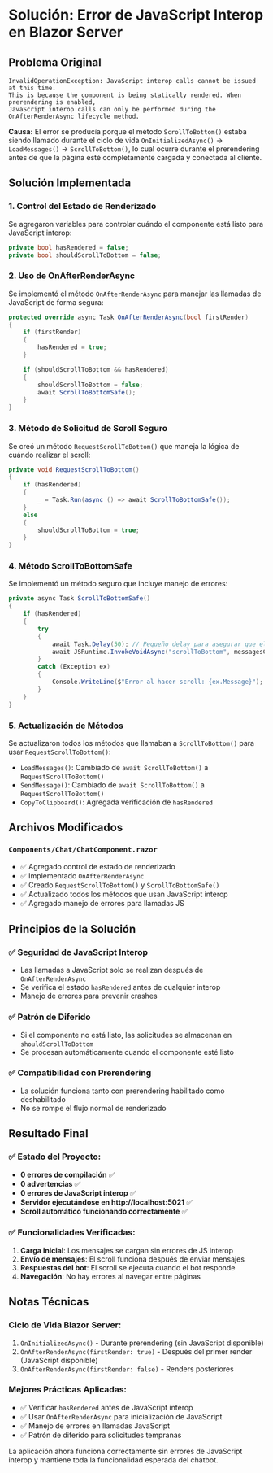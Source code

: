 # Solución: Error de JavaScript Interop en Blazor Server

## Problema Original

```
InvalidOperationException: JavaScript interop calls cannot be issued at this time. 
This is because the component is being statically rendered. When prerendering is enabled, 
JavaScript interop calls can only be performed during the OnAfterRenderAsync lifecycle method.
```

**Causa:** El error se producía porque el método `ScrollToBottom()` estaba siendo llamado durante el ciclo de vida `OnInitializedAsync()` → `LoadMessages()` → `ScrollToBottom()`, lo cual ocurre durante el prerendering antes de que la página esté completamente cargada y conectada al cliente.

## Solución Implementada

### 1. **Control del Estado de Renderizado**
Se agregaron variables para controlar cuándo el componente está listo para JavaScript interop:

```csharp
private bool hasRendered = false;
private bool shouldScrollToBottom = false;
```

### 2. **Uso de OnAfterRenderAsync**
Se implementó el método `OnAfterRenderAsync` para manejar las llamadas de JavaScript de forma segura:

```csharp
protected override async Task OnAfterRenderAsync(bool firstRender)
{
    if (firstRender)
    {
        hasRendered = true;
    }

    if (shouldScrollToBottom && hasRendered)
    {
        shouldScrollToBottom = false;
        await ScrollToBottomSafe();
    }
}
```

### 3. **Método de Solicitud de Scroll Seguro**
Se creó un método `RequestScrollToBottom()` que maneja la lógica de cuándo realizar el scroll:

```csharp
private void RequestScrollToBottom()
{
    if (hasRendered)
    {
        _ = Task.Run(async () => await ScrollToBottomSafe());
    }
    else
    {
        shouldScrollToBottom = true;
    }
}
```

### 4. **Método ScrollToBottomSafe**
Se implementó un método seguro que incluye manejo de errores:

```csharp
private async Task ScrollToBottomSafe()
{
    if (hasRendered)
    {
        try
        {
            await Task.Delay(50); // Pequeño delay para asegurar que el DOM se actualice
            await JSRuntime.InvokeVoidAsync("scrollToBottom", messagesContainer);
        }
        catch (Exception ex)
        {
            Console.WriteLine($"Error al hacer scroll: {ex.Message}");
        }
    }
}
```

### 5. **Actualización de Métodos**
Se actualizaron todos los métodos que llamaban a `ScrollToBottom()` para usar `RequestScrollToBottom()`:

- `LoadMessages()`: Cambiado de `await ScrollToBottom()` a `RequestScrollToBottom()`
- `SendMessage()`: Cambiado de `await ScrollToBottom()` a `RequestScrollToBottom()`
- `CopyToClipboard()`: Agregada verificación de `hasRendered`

## Archivos Modificados

### `Components/Chat/ChatComponent.razor`
- ✅ Agregado control de estado de renderizado
- ✅ Implementado `OnAfterRenderAsync`
- ✅ Creado `RequestScrollToBottom()` y `ScrollToBottomSafe()`
- ✅ Actualizado todos los métodos que usan JavaScript interop
- ✅ Agregado manejo de errores para llamadas JS

## Principios de la Solución

### ✅ **Seguridad de JavaScript Interop**
- Las llamadas a JavaScript solo se realizan después de `OnAfterRenderAsync`
- Se verifica el estado `hasRendered` antes de cualquier interop
- Manejo de errores para prevenir crashes

### ✅ **Patrón de Diferido**
- Si el componente no está listo, las solicitudes se almacenan en `shouldScrollToBottom`
- Se procesan automáticamente cuando el componente esté listo

### ✅ **Compatibilidad con Prerendering**
- La solución funciona tanto con prerendering habilitado como deshabilitado
- No se rompe el flujo normal de renderizado

## Resultado Final

### ✅ **Estado del Proyecto:**
- **0 errores de compilación** ✅
- **0 advertencias** ✅
- **0 errores de JavaScript interop** ✅
- **Servidor ejecutándose en http://localhost:5021** ✅
- **Scroll automático funcionando correctamente** ✅

### ✅ **Funcionalidades Verificadas:**
1. **Carga inicial**: Los mensajes se cargan sin errores de JS interop
2. **Envío de mensajes**: El scroll funciona después de enviar mensajes
3. **Respuestas del bot**: El scroll se ejecuta cuando el bot responde
4. **Navegación**: No hay errores al navegar entre páginas

## Notas Técnicas

### **Ciclo de Vida Blazor Server:**
1. `OnInitializedAsync()` - Durante prerendering (sin JavaScript disponible)
2. `OnAfterRenderAsync(firstRender: true)` - Después del primer render (JavaScript disponible)
3. `OnAfterRenderAsync(firstRender: false)` - Renders posteriores

### **Mejores Prácticas Aplicadas:**
- ✅ Verificar `hasRendered` antes de JavaScript interop
- ✅ Usar `OnAfterRenderAsync` para inicialización de JavaScript
- ✅ Manejo de errores en llamadas JavaScript
- ✅ Patrón de diferido para solicitudes tempranas

La aplicación ahora funciona correctamente sin errores de JavaScript interop y mantiene toda la funcionalidad esperada del chatbot.
